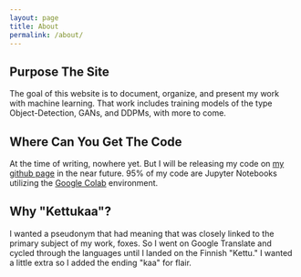 ```yaml
---
layout: page
title: About
permalink: /about/
---
```


## Purpose The Site
The goal of this website is to document, organize, and present my work with machine learning. That work includes training models of the type Object-Detection, GANs, and DDPMs, with more to come.   

## Where Can You Get The Code
At the time of writing, nowhere yet. But I will be releasing my code on [my github page](https://github.com/Kettukaa) in the near future. 95% of my code are Jupyter Notebooks utilizing the [Google Colab](https://colab.research.google.com/) environment.

## Why "Kettukaa"?
I wanted a pseudonym that had meaning that was closely linked to the primary subject of my work, foxes. So I went on Google Translate and cycled through the languages until I landed on the Finnish "Kettu." I wanted a little extra so I added the ending "kaa" for flair. 



